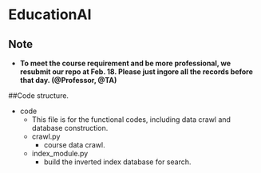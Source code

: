 # EducationAI

## Note
* **To meet the course requirement and be more professional, we resubmit our repo at Feb. 18. Please just ingore all the records before that day. (@Professor, @TA)**


##Code structure.

* code
	* This file is for the functional codes, including data crawl and database construction.
	* crawl.py
		* course data crawl.
	* index_module.py
		* build the inverted index database for search. 